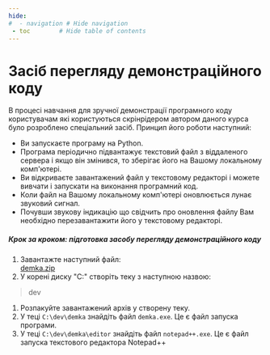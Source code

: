 ```yaml
---
hide:
#  - navigation # Hide navigation
 - toc        # Hide table of contents
---
```

# Засіб перегляду демонстраційного коду

В процесі навчання для зручної демонстрації програмного коду користувачам 
які користуються скрінрідером автором даного курса було розроблено спеціальний засіб. 
Принцип його роботи наступний:

- Ви запускаєте програму на Python.
- Програма періодично підвантажує текстовий файл з віддаленого сервера і якщо він змінився, то зберігає його на Вашому локальному комп'ютері.
- Ви відкриваєте завантажений файл у текстовому редакторі і можете вивчати і запускати на виконання програмний код.
- Коли файл на Вашому локальному комп'ютері оновлюється лунає звуковий сигнал.
- Почувши звукову індикацію що свідчить про оновлення файлу Вам необхідно перезавантажити його у текстовому редакторі.


##### Крок за кроком: підготовка засобу перегляду демонстраційного коду
1. Завантажте наступний файл:  
[demka.zip](demka.zip)
1. У корені диску "C:" створіть теку з наступною назвою:  
>dev
1. Розпакуйте завантажений архів у створену теку. 
1. У теці `C:\dev\demka` знайдіть файл `demka.exe`. Це є файл запуска програми.
1. У теці `C:\dev\demka\editor` знайдіть файл `notepad++.exe`. Це є файл запуска текстового редактора Notepad++
